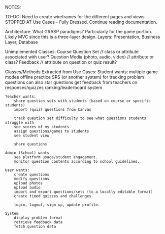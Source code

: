 NOTES:

TO-DO:
    Need to create wireframes for the different pages and views
    STOPPED AT Use Cases - Fully Dressed. Continue reading documentation.


Architecture:
    What GRASP paradigms?
        Particularly for the game portion.
    Likely MVC since this is a three-layer design.
        Layers: Presentation, Business Layer, Database

Unimplemented Classes:
    Course
    Question Set // class or attribute associated with user?
    Question
    Media (photo, audio, video) // attribute or class?
    Feedback // attribute on question or quiz result?

Classes/Methods Extracted from Use Cases:
    Student wants:
        multiple game modes
        offline practice
        SRS (or another system) for tracking problem questions
            can also star questions
        get feedback from teachers on responses/quizzes 
        ranking/leaderboard system

    Teacher wants:
        share question sets with students (based on course or specific students)
        import (quiz) questions from Canvas

        track question set difficulty to see what questions students struggle with
        see scores of my students    
        assign questions/games to students
        see student view

        share questions

    Admin (School) wants
        see platform usage/student engagement.
        monitor question contents according to school guidelines.

    User wants:
        create questions
        modify questions
        upload photos
        upload audio
        import and export questions/sets (to a locally editable format)
        create timed quizzes and challenges
        
        login, logout, sign up, update profile.

    System
        display problem format
        retrieve feedback data
        fetch question data
